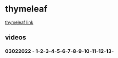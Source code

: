 # thymeleaf

[thymeleaf link](https://www.youtube.com/watch?v=Muij9ZVuEEE&list=PL-KSt1w_h7Kn15WNZ0NyI02mVLkQTeDyc)

## videos

### 03022022 - 1-2-3-4-5-6-7-8-9-10-11-12-13-
